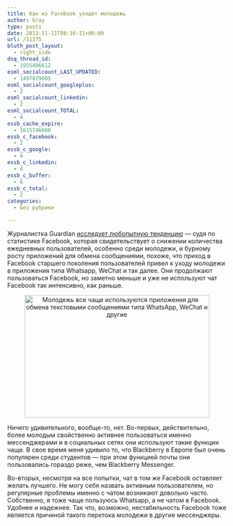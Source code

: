```yaml
---
title: Как из Facebook уходит молодежь
author: Gray
type: posts
date: 2013-11-11T08:16:11+00:00
url: /11375
bluth_post_layout:
  - right_side
dsq_thread_id:
  - 1955486612
esml_socialcount_LAST_UPDATED:
  - 1497079085
esml_socialcount_googleplus:
  - 2
esml_socialcount_linkedin:
  - 2
esml_socialcount_TOTAL:
  - 4
essb_cache_expire:
  - 1615746608
essb_c_facebook:
  - 2
essb_c_google:
  - 4
essb_c_linkedin:
  - 4
essb_c_buffer:
  - 6
essb_c_total:
  - 2
categories:
  - Без рубрики

---
```








Журналистка Guardian <a href="http://www.theguardian.com/technology/2013/nov/10/teenagers-messenger-apps-facebook-exodus" target="_blank">исследует любопытную тенденцию</a> — судя по статистике Facebook, которая свидетельствует о снижении количества ежедневных пользователей, особенно среди молодежи, и бурному росту приложений для обмена сообщениями, похоже, что приход в Facebook старшего поколения пользователей привел к уходу молодежи в приложения типа Whatsapp, WeChat и так далее. Они продолжают пользоваться Facebook, но заметно меньше и уже не используют чат Facebook так интенсивно, как раньше.

<p style="text-align: center;">
  <img data-attachment-id="11376" data-permalink="https://blognot.co/11375/teens-texting" data-orig-file="https://i1.wp.com/blognot.co/wp-content/uploads/http://res.cloudinary.com/blognot/image/upload/v1387618752/teens-texting_dh8t18.jpg?fit=851%2C564&ssl=1" data-orig-size="851,564" data-comments-opened="0" data-image-meta="{&quot;aperture&quot;:&quot;0&quot;,&quot;credit&quot;:&quot;&quot;,&quot;camera&quot;:&quot;&quot;,&quot;caption&quot;:&quot;&quot;,&quot;created_timestamp&quot;:&quot;0&quot;,&quot;copyright&quot;:&quot;&quot;,&quot;focal_length&quot;:&quot;0&quot;,&quot;iso&quot;:&quot;0&quot;,&quot;shutter_speed&quot;:&quot;0&quot;,&quot;title&quot;:&quot;&quot;}" data-image-title="teens-texting" data-image-description="" data-medium-file="https://i1.wp.com/blognot.co/wp-content/uploads/http://res.cloudinary.com/blognot/image/upload/v1387618752/teens-texting_dh8t18.jpg?fit=300%2C199&ssl=1" data-large-file="https://i1.wp.com/blognot.co/wp-content/uploads/http://res.cloudinary.com/blognot/image/upload/v1387618752/teens-texting_dh8t18.jpg?fit=740%2C490&ssl=1" class="aligncenter  wp-image-11376" alt="Молодежь все чаще используются приложения для обмена текстовыми сообщениями типа WhatsApp, WeChat и другие" src="https://i2.wp.com/res.cloudinary.com/blognot/image/upload/v1387618752/teens-texting_dh8t18.jpg?resize=425%2C282&#038;ssl=1" width="425" height="282" data-recalc-dims="1" />
</p>

Ничего удивительного, вообще-то, нет. Во-первых, действительно, более молодым свойственно активнее пользоваться именно мессенджерами и в социальных сетях они используют такие функции чаще. В свое время меня удивило то, что Blackberry в Европе был очень популярен среди студентов — при этом функцией почты они пользовались гораздо реже, чем Blackberry Messenger.

Во-вторых, несмотря на все попытки, чат в том же Facebook оставляет желать лучшего. Не могу себя назвать активным пользователем, но регулярные проблемы именно с чатом возникают довольно часто. Собственно, я тоже чаще пользуюсь Whatsapp, а не чатом в Facebook. Удобнее и надежнее. Так что, возможно, нестабильность Facebook тоже является причиной такого перетока молодежи в другие мессенджеры.